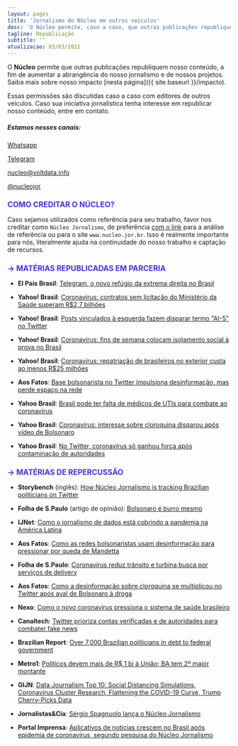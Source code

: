 ```yaml
---
layout: pages
title: 'Jornalismo do Núcleo em outros veículos'
desc: 'O Núcleo permite, caso a caso, que outras publicações republiquem nosso conteúdo, a fim de aumentar a abrangência do nosso jornalismo.'
tagline: Republicação
subtitle: ''
atualizacao: 03/03/2021
---
```


<style>
h2{text-transform:uppercase;font-size:1.2em;margin-bottom:15px;color:#4b31dd}
h4{margin-top:20px;}
.highlight{max-width:300px;text-transform:uppercase}
hr{margin: 50px 15%;border-bottom:1px dotted #212529}
</style>


O **Núcleo** permite que outras publicações republiquem nosso conteúdo, a fim de aumentar a abrangência do nosso jornalismo e de nossos projetos. Saiba mais sobre nosso impacto [nesta página]({{ site.baseurl }}/impacto).

Essas permissões são discutidas caso a caso com editores de outros veículos. Caso sua iniciativa jornalística tenha interesse em republicar nosso conteúdo, entre em contato.

##### Estamos nesses canais:

<i class="fab fa-whatsapp"></i> [Whatsapp](https://wa.me/5511934441844)

<i class="fab fa-telegram"></i> [Telegram](https://t.me/nucleojor )

<i class="far fa-envelope"></i> [nucleo@voltdata.info](mailto:nucleo@voltdata.info)

<i class="fab fa-twitter"></i> [@nucleojor](https://twitter.com/nucleojor)

## COMO CREDITAR O NÚCLEO?

Caso sejamos utilizados como referência para seu trabalho, favor nos creditar como `Núcleo Jornalismo`, de preferência <u>com o link</u> para a análise de referência ou para o site `www.nucleo.jor.br`. Isso é realmente importante para nós, literalmente ajuda na continuidade do nosso trabalho e captação de recursos.


## &#8594; Matérias republicadas em parceria

* __El País Brasil__: [Telegram, o novo refúgio da extrema direita no Brasil](https://brasil.elpais.com/brasil/2021-02-21/telegram-o-novo-refugio-da-extrema-direita.html)

* __Yahoo! Brasil__: [Coronavírus: contratos sem licitação do Ministério da Saúde superam R$2,7 bilhões](https://br.noticias.yahoo.com/coronavirus-contratos-sem-licitacao-do-ministerio-da-saude-superam-r-27-bilhoes-210946831.html)

* __Yahoo! Brasil__: [Posts vinculados à esquerda fazem disparar termo "AI-5" no Twitter](https://br.noticias.yahoo.com/posts-vinculados-a-esquerda-fazem-disparar-termo-ai-5-no-twitter-220914533.html)

* __Yahoo! Brasil__: [Coronavírus: fins de semana colocam isolamento social à prova no Brasil](https://br.noticias.yahoo.com/coronavirus-fins-de-semana-colocam-isolamento-social-a-prova-no-brasil-202636598.html)

* __Yahoo! Brasil__: [Coronavírus: repatriação de brasileiros no exterior custa ao menos R$25 milhões](https://br.noticias.yahoo.com/coronavirus-repatriacao-de-brasileiros-no-exterior-custa-ao-menos-r-25-milhoes-210430844.html)

* __Aos Fatos__: [Base bolsonarista no Twitter impulsiona desinformação, mas perde espaço na rede](https://aosfatos.org/noticias/base-bolsonarista-no-twitter-impulsiona-desinformacao-mas-perde-espaco-na-rede/)

* __Yahoo Brasil__: [Brasil pode ter falta de médicos de UTIs para combate ao coronavírus](https://br.noticias.yahoo.com/brasil-pode-ter-falta-de-medicos-de-ut-is-para-combate-ao-coronavirus-213144441.html)

*  __Yahoo Brasil__: [Coronavírus: interesse sobre cloroquina disparou após vídeo de Bolsonaro](https://br.noticias.yahoo.com/coronavirus-interesse-sobre-cloroquina-disparou-apos-video-de-bolsonaro-220342444.html)

*  __Yahoo Brasil__: [No Twitter, coronavírus só ganhou força após contaminação de autoridades](https://br.noticias.yahoo.com/no-twitter-coronavirus-so-ganhou-forca-apos-contaminacao-de-autoridades-022439916.html)

## &#8594; Matérias de repercussão

* __Storybench__ (inglês): [How Núcleo Jornalismo is tracking Brazilian politicians on Twitter](https://www.storybench.org/how-nucleo-jornalismo-is-tracking-brazilian-politicians-on-twitter/)

* __Folha de S.Paulo__ (artigo de opinião): [Bolsonaro é burro mesmo](https://www1.folha.uol.com.br/colunas/helioschwartsman/2020/04/bolsonaro-e-burro-mesmo.shtml?utm_source=whatsapp&utm_medium=social&utm_campaign=compwa)

* __IJNet__: [Como o jornalismo de dados está cobrindo a pandemia na América Latina](https://ijnet.org/pt-br/story/como-o-jornalismo-de-dados-est%C3%A1-cobrindo-pandemia-na-am%C3%A9rica-latina)

* __Aos Fatos__: [Como as redes bolsonaristas usam desinformação para pressionar por queda de Mandetta](https://aosfatos.org/noticias/como-as-redes-bolsonaristas-usam-desinformacao-para-pressionar-por-queda-de-Mandetta/)

* __Folha de S.Paulo__: [Coronavírus reduz trânsito e turbina busca por serviços de delivery](https://www1.folha.uol.com.br/cotidiano/2020/03/coronavirus-reduz-transito-e-turbina-busca-por-servicos-de-delivery.shtml)

*  __Aos Fatos__: [Como a desinformação sobre cloroquina se multiplicou no Twitter após aval de Bolsonaro à droga](https://aosfatos.org/noticias/como-desinformacao-sobre-cloroquina-se-multiplicou-no-twitter-apos-aval-de-bolsonaro-droga/)

*  __Nexo__: [Como o novo coronavírus pressiona o sistema de saúde brasileiro](https://www.nexojornal.com.br/expresso/2020/03/12/Como-o-novo-coronav%C3%ADrus-pressiona-o-sistema-de-sa%C3%BAde-brasileiro)

*  __Canaltech__: [Twitter prioriza contas verificadas e de autoridades para combater fake news](https://canaltech.com.br/redes-sociais/twitter-prioriza-perfis-verificados-e-autoridades-fake-news-coronavirus-162194/)

*  __Brazilian Report__: [Over 7,000 Brazilian politicians in debt to federal government](https://brazilian.report/power/2020/01/28/brazilian-politicians-debt-federal-government/)

*  __Metro1__: [Políticos devem mais de R$ 1 bi à União; BA tem 2º maior montante](https://www.metro1.com.br/noticias/politica/86520,politicos-devem-mais-de-r-1-bi-a-uniao-ba-tem-2o-maior-montante)

*  __GIJN__: [Data Journalism Top 10: Social Distancing Simulations, Coronavirus Cluster Research, Flattening the COVID-19 Curve, Trump Cherry-Picks Data](https://gijn.org/2020/03/19/data-journalism-top-10-social-distancing-simulations-coronavirus-cluster-research-flattening-the-covid-19-curve-trump-cherry-picks-data/)

*  __Jornalistas&Cia__: [Sérgio Spagnuolo lança o Núcleo Jornalismo](http://www.jornalistasecia.com.br/edicoes/jornalistasecia1238mp08.pdf)

* __Portal Imprensa__: [Aplicativos de notícias crescem no Brasil após epidemia de coronavírus, segundo pesquisa do Núcleo Jornalismo](http://portalimprensa.com.br/noticias/ultimas_noticias/83379/aplicativos+de+noticias+crescem+no+brasil+apos+epidemia+de+coronavirus+segundo+pesquisa+do+nucleo+jornalismo)
